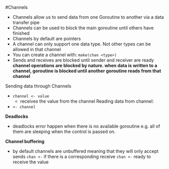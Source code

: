 #Channels
- Channels allow us to send data from one Goroutine to another via a data transfer pipe
- Channels can be used to block the main goroutine until others have finished
- Channels by default are pointers 
- A channel can only support one data type. Not other types can be allowed in that channel
- You can create a channel with: ```make(chan <type>)```
- Sends and receives are blocked until sender and receiver are ready
**channel operations are blocked by nature. when data is written to a channel, goroutine is blocked until another goroutine reads from that channel**

Sending data through Channels
- ```channel <- value```
    - receives the value from the channel
Reading data from channel:
- ```<- channel```

**Deadlocks**
- deadlocks error happen when there is no available goroutine e.g. all of them are sleeping when the control is passed on.

**Channel buffering**
- by default channels are unbuffered meaning that they will only accept sends ```chan <-``` if there is a corresponding receive ```chan <-``` ready to receive the value